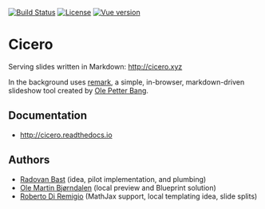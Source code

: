 [![Build Status](https://travis-ci.org/bast/cicero.svg?branch=master)](https://travis-ci.org/bast/cicero/builds)
[![License](https://img.shields.io/badge/license-%20LGPLv2.1-blue.svg)](LICENSE)
[![Vue version](https://img.shields.io/badge/vue-2.5.16-green.svg)](https://vuejs.org)


# Cicero

Serving slides written in Markdown: http://cicero.xyz

In the background uses [remark](https://github.com/gnab/remark),
a simple, in-browser, markdown-driven slideshow tool
created by [Ole Petter Bang](https://github.com/gnab).


## Documentation

- http://cicero.readthedocs.io


## Authors

- [Radovan Bast](http://bast.fr) (idea, pilot implementation, and plumbing)
- [Ole Martin Bjørndalen](https://github.com/olemb) (local preview and Blueprint solution)
- [Roberto Di Remigio](http://totaltrash.xyz) (MathJax support, local templating idea, slide splits)
